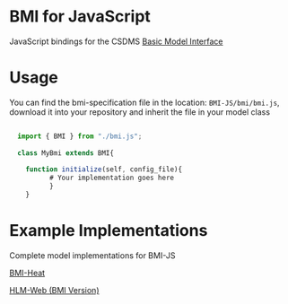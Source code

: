 # BMI for JavaScript
JavaScript bindings for the CSDMS [Basic Model Interface](https://bmi.readthedocs.io/en/latest/)

# Usage
You can find the bmi-specification file in the location: `BMI-JS/bmi/bmi.js`, download it into your repository and inherit the file in your model class


```JavaScript

  import { BMI } from "./bmi.js";
  
  class MyBmi extends BMI{
  
    function initialize(self, config_file){
          # Your implementation goes here
          }
    }
```

# Example Implementations
Complete model implementations for BMI-JS 

[BMI-Heat](https://github.com/uihilab/bmi-example-js)

[HLM-Web (BMI Version)](https://github.com/uihilab/HLM-Web/tree/main/bmi-version)

<!-- Hydrolang (BMI Version)]() -->
